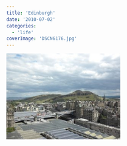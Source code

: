 ```yaml
---
title: 'Edinburgh'
date: '2010-07-02'
categories:
  - 'life'
coverImage: 'DSCN6176.jpg'
---
```


[![](images/DSCN6176-300x225.jpg)](https://blog.kaleighscruggs.com/wp-content/uploads/2010/07/DSCN6176.jpg)
